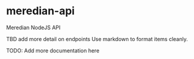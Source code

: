 # meredian-api
Meredian NodeJS API

TBD add more detail on endpoints
Use markdown to format items cleanly.

TODO: Add more documentation here